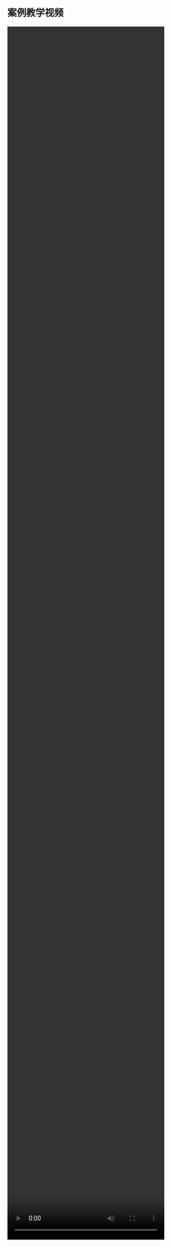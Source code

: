 ## 案例教学视频

<video src="http://momodel.ai/pyapi/static/videos/dev_guide.mp4" controls="controls" width="70%" height="70%" />
